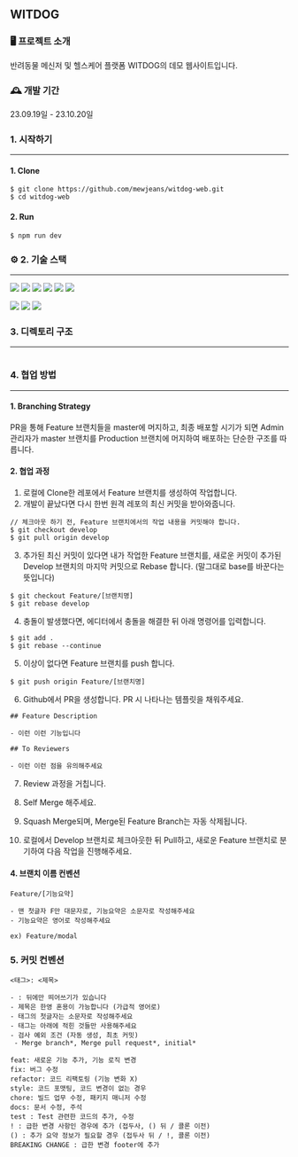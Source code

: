 ## WITDOG


### 🖥️ 프로젝트 소개
반려동물 메신저 및 헬스케어 플랫폼 WITDOG의 데모 웹사이트입니다.

### 🕰️ 개발 기간

23.09.19일 - 23.10.20일

### 1. 시작하기
---
#### 1. Clone
```
$ git clone https://github.com/mewjeans/witdog-web.git
$ cd witdog-web

```
#### 2. Run
```
$ npm run dev
```
### ⚙️ 2. 기술 스택 
----
<img src="https://img.shields.io/badge/visualstudiocode-007ACC?style=for-the-badge&logo=visualstudiocode&logoColor=white"> <img src="https://img.shields.io/badge/javascript-F7DF1E?style=for-the-badge&logo=javascript&logoColor=white"> 
<img src="https://img.shields.io/badge/react-61DAFB?style=for-the-badge&logo=react&logoColor=white">
<img src="https://img.shields.io/badge/Next.js-000000?style=flat-square&logo=Next.js&logoColor=white"/>
<img src="https://img.shields.io/badge/Typescript-3178C6?style=flat-square&logo=Typescript&logoColor=white"/>
<img src="https://img.shields.io/badge/Tailwind CSS-06B6D4?style=flat-square&logo=Tailwind CSS&logoColor=white"/>

<img src="https://img.shields.io/badge/prettier-F7B93E?style=for-the-badge&logo=prettier&logoColor=white"> <img src="https://img.shields.io/badge/eslint-4B32C3?style=for-the-badge&logo=eslint&logoColor=white"> <img src="https://img.shields.io/badge/styledcomponents-DB7093?style=for-the-badge&logo=styledcomponents&logoColor=white">

###  3. 디렉토리 구조 
---
```
```

### 4. 협업 방법
---
#### 1. Branching Strategy
PR을 통해 Feature 브랜치들을 master에 머지하고,
최종 배포할 시기가 되면 Admin 관리자가 master 브랜치를 Production 브랜치에 머지하여 배포하는 단순한 구조를 따릅니다.

#### 2. 협업 과정
1. 로컬에 Clone한 레포에서 Feature 브랜치를 생성하여 작업합니다.
2. 개발이 끝났다면 다시 한번 원격 레포의 최신 커밋을 받아와줍니다.
```
// 체크아웃 하기 전, Feature 브랜치에서의 작업 내용을 커밋해야 합니다.
$ git checkout develop
$ git pull origin develop
``` 
3. 추가된 최신 커밋이 있다면 내가 작업한 Feature 브랜치를, 새로운 커밋이 추가된 Develop 브랜치의 마지막 커밋으로 Rebase 합니다. (말그대로 base를 바꾼다는 뜻입니다)
```
$ git checkout Feature/[브랜치명]
$ git rebase develop
```
4. 충돌이 발생했다면, 에디터에서 충돌을 해결한 뒤 아래 명령어를 입력합니다.
```
$ git add .
$ git rebase --continue
```

5. 이상이 없다면 Feature 브랜치를 push 합니다.
```
$ git push origin Feature/[브랜치명]
```

6. Github에서 PR을 생성합니다. PR 시 나타나는 템플릿을 채워주세요.

```
## Feature Description

- 이런 이런 기능입니다

## To Reviewers

- 이런 이런 점을 유의해주세요
```
7. Review 과정을 거칩니다.

8. Self Merge 해주세요.

9. Squash Merge되며, Merge된 Feature Branch는 자동 삭제됩니다.

10. 로컬에서 Develop 브랜치로 체크아웃한 뒤 Pull하고, 새로운 Feature 브랜치로 분기하여 다음 작업을 진행해주세요.

#### 4. 브랜치 이름 컨벤션
```
Feature/[기능요약]

- 맨 첫글자 F만 대문자로, 기능요약은 소문자로 작성해주세요
- 기능요약은 영어로 작성해주세요

ex) Feature/modal
```


### 5. 커밋 컨벤션
```
<태그>: <제목>

- : 뒤에만 띄어쓰기가 있습니다
- 제목은 한영 혼용이 가능합니다 (가급적 영어로)
- 태그의 첫글자는 소문자로 작성해주세요
- 태그는 아래에 적힌 것들만 사용해주세요
- 검사 예외 조건 (자동 생성, 최초 커밋)
 - Merge branch*, Merge pull request*, initial*

feat: 새로운 기능 추가, 기능 로직 변경
fix: 버그 수정
refactor: 코드 리팩토링 (기능 변화 X)
style: 코드 포맷팅, 코드 변경이 없는 경우
chore: 빌드 업무 수정, 패키지 매니저 수정
docs: 문서 수정, 주석
test : Test 관련한 코드의 추가, 수정
! : 급한 변경 사항인 경우에 추가 (접두사, () 뒤 / 콜론 이전)
() : 추가 요약 정보가 필요할 경우 (접두사 뒤 / !, 콜론 이전)
BREAKING CHANGE : 급한 변경 footer에 추가
```
